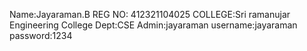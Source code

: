 Name:Jayaraman.B
REG NO: 412321104025
COLLEGE:Sri ramanujar Engineering College
Dept:CSE
Admin:jayaraman
username:jayaraman
password:1234
